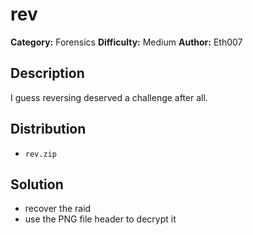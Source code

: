 # rev
**Category:** Forensics
**Difficulty:** Medium
**Author:** Eth007

## Description

I guess reversing deserved a challenge after all.

## Distribution

- `rev.zip`

## Solution

- recover the raid
- use the PNG file header to decrypt it
